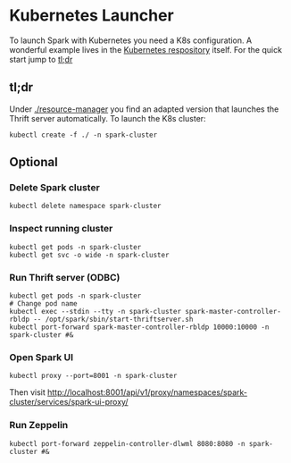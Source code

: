 # Kubernetes Launcher

To launch Spark with Kubernetes you need a K8s configuration. A wonderful example lives in the [Kubernetes respository](https://github.com/kubernetes/examples/tree/master/staging/spark) itself. For the quick start jump to [tl;dr](#tldr)

## <a name="tldr"></a> tl;dr

Under [./resource-manager](./resource-manager) you find an adapted version that launches the Thrift server automatically. To launch the K8s cluster:

```shell
kubectl create -f ./ -n spark-cluster
```

## Optional

### Delete Spark cluster

```shell
kubectl delete namespace spark-cluster
```

### Inspect running cluster

```shell
kubectl get pods -n spark-cluster
kubectl get svc -o wide -n spark-cluster
```

### Run Thrift server (ODBC)

```shell
kubectl get pods -n spark-cluster
# Change pod name
kubectl exec --stdin --tty -n spark-cluster spark-master-controller-rbldp -- /opt/spark/sbin/start-thriftserver.sh
kubectl port-forward spark-master-controller-rbldp 10000:10000 -n spark-cluster #&
```

### Open Spark UI

```shell
kubectl proxy --port=8001 -n spark-cluster
```

Then visit [http://localhost:8001/api/v1/proxy/namespaces/spark-cluster/services/spark-ui-proxy/](http://localhost:8001/api/v1/proxy/namespaces/spark-cluster/services/spark-ui-proxy/)

### Run Zeppelin

```shell
kubectl port-forward zeppelin-controller-dlwml 8080:8080 -n spark-cluster #&
```
